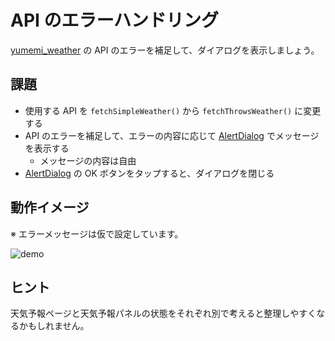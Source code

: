 # API のエラーハンドリング

[yumemi_weather] の API のエラーを補足して、ダイアログを表示しましょう。

## 課題

- 使用する API を `fetchSimpleWeather()` から `fetchThrowsWeather()` に変更する
- API のエラーを補足して、エラーの内容に応じて [AlertDialog] でメッセージを表示する
    - メッセージの内容は自由
- [AlertDialog] の OK ボタンをタップすると、ダイアログを閉じる

## 動作イメージ

※ エラーメッセージは仮で設定しています。

![demo]

## ヒント

天気予報ページと天気予報パネルの状態をそれぞれ別で考えると整理しやすくなるかもしれません。

<!-- Links -->

[yumemi_weather]: https://github.com/yumemi-inc/flutter-training-template/blob/main/packages/yumemi_weather/README.md

[AlertDialog]: https://api.flutter.dev/flutter/material/AlertDialog-class.html

[demo]: https://github.com/yumemi-inc/flutter-training-template/blob/main/docs/sessions/images/error/demo.gif?raw=true

